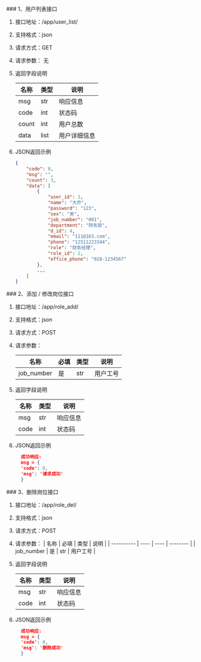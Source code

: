 ### 1、用户列表接口         
1. 接口地址：/app/user_list/
2. 支持格式：json
3. 请求方式：GET
4. 请求参数： 无

5. 返回字段说明

   | 名称  | 类型 | 说明         |
   | ----- | ---- | ------------ |
   | msg   | str  | 响应信息     |
   | code  | int  | 状态码       |
   | count | int  | 用户总数     |
   | data  | list | 用户详细信息 |

6. JSON返回示例

   ```json
   {
       "code": 0,
       "msg": "",
       "count": 3,
       "data": [
           {
               "user_id": 1,
               "name": "大乔",
               "password": "123",
               "sex": "男",
               "job_number": "001",
               "department": "财务部",
               "d_id": 4,
               "email": "111@163.com",
               "phone": "12511223344",
               "role": "财务经理",
               "role_id": 2,
               "office_phone": "028-1234567"
           },
           ...
       ]
   }
   ```



### 2、添加 / 修改岗位接口         

1. 接口地址：/app/role_add/
2. 支持格式：json
3. 请求方式：POST
4. 请求参数：

   | 名称       | 必填 | 类型 | 说明     |
   | ---------- | ---- | ---- | -------- |
   | job_number | 是   | str  | 用户工号 |

5. 返回字段说明

   | 名称 | 类型 | 说明     |
   | ---- | ---- | -------- |
   | msg  | str  | 响应信息 |
   | code | int  | 状态码   |
6. JSON返回示例

   ```json
     成功响应:     
     msg = {
     'code': 0,
     'msg': '请求成功'
     }  
   ```



### 3、删除岗位接口         

1. 接口地址：/app/role_del/
2. 支持格式：json
3. 请求方式：POST
4. 请求参数：
   | 名称       | 必填 | 类型 | 说明     |
   | ---------- | ---- | ---- | -------- |
   | job_number | 是   | str  | 用户工号 |

5. 返回字段说明

   | 名称 | 类型 | 说明     |
   | ---- | ---- | -------- |
   | msg  | str  | 响应信息 |
   | code | int  | 状态码   |
6. JSON返回示例

   ```json
     成功响应:     
     msg = {
     'code': 0,
     'msg': '删除成功'
     }  
   ```


